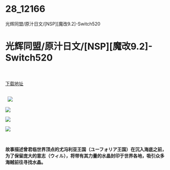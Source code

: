 # 28_12166
光辉同盟/原汁日文/[NSP][魔改9.2]-Switch520
# 光辉同盟/原汁日文/[NSP][魔改9.2]-Switch520
 <br/></br>
[下载地址](https://www.switch520.cc/article/12166 "下载地址")
<br/></br>

<p><strong>&nbsp; <img src="https://www.switch520.cc/muke_img/upload_art_editor_20210331-1_f3dcb0421ed0731d20c4db2c4644237a.jpg"> </strong></p>
<p><img src="https://www.switch520.cc/muke_img/upload_art_editor_20210331-1_53dfa28bed62e16965d53866b8ae20af.jpg"></p>
<p><img src="https://www.switch520.cc/muke_img/upload_art_editor_20210331-1_759527f1d703bdcc38db08ba2de34924.jpg"></p>
<p><img src="https://www.switch520.cc/muke_img/upload_art_editor_20210331-1_371e66e171b0e14b1b0a341fafb964d8.jpg"></p>
<p>&nbsp;</p>
<p><strong>故事描述曾君临世界顶点的尤冯利亚王国（ユーフォリア王国）在沉入海底之前，为了保留庞大的意志（ウィル），将带有其力量的水晶封印于世界各地，吸引众多海贼前往寻找水晶。&nbsp;</strong></p>
<p>&nbsp;</p>
